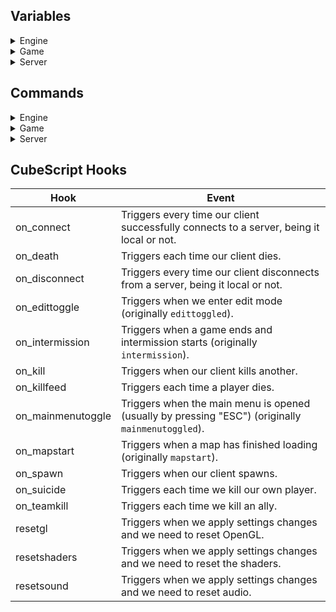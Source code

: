 ## Variables

<details>
  <summary>Engine</summary>
  
| Variable       | Type           | Min | Default | Max | Description |
| ---------------| ---------------|-----|---------|-----|-------------|
| allfaces       | Integer        | 0   | 0       | 1   | Allows texturing commands to apply the new texture to all the sides of the selected geometry.
| avatarfov      | Integer        | 10  | 40      | 100 | Field of view of the first person weapon.

</details>

<details>
  <summary>Game</summary>
  
| Variable            | Type               | Min | Default | Max         | Description |
| --------------------|--------------------|-----|---------|-------------|-------------|
| aidebug             | Integer            | 0   | 0       | 6           |
| aiforcegun          | Integer            | -1  | -1      | Max weapons |
| allycrosshair       | Persistent Integer | 0   | 1       | 1
| animoverride        | Integer            |-1   | 0       | Max animations
| autoauth            | Persistent integer | 0   | 1       | 1
| autoswitch          | Persistent integer | 0   | 1       | 1
| blood               | Persistent integer | 0   | 1       | 1
| chatsound           | Persistent integer | 0   | 1       | 1
| deadpush            | Persistent integer | 1   | 2       | 20
| deathfromabove      | Persistent integer | 0   | 1       | 1
| dropwaypoints       | Integer            | 0   | 1       | 1
| footstepssound      | Persistent integer | 0   | 1       | 1
| forceplayermodels   | Persistent integer | 0   | 0       | 1
| gore                | Persistent integer | 0   | 1       | 1
| goreeffect          | Persistent integer | N/A | N/A     | N/A
| hidedead            | Persistent integer | 0   | 0       | 1
| highlightscore      | Persistent integer | 0   | 1       | 1
| hitcrosshair        | Persistent integer | 0   | 400     | 1000
| hitsound            | Persistent integer | 0   | 0       | 2
| hudgun              | Persistent integer | 0   | 1       | 1
| hudgunsway          | Persistent integer | 0   | 1       | 1
| itemtrans           | Persistent integer | 0   | 1       | 1
| killsound           | Persistent integer | 0   | 1       | 2
| maxradarscale       | Persistent integer | 0   | 1024    | 10000
| minimapalpha        | Persistent float   | 0   | 1       | 1
| minradarscale       | Persistent integer | 0   | 384     | 10000
| muzzleflash         | Persistent integer | 0   | 1       | 1
| playercolor         | Persistent integer | 0   | 4       | Max colors
| playercolorblue     | Persistent integer | 0   | 0       | Max blue colors
| playercolorred      | Persistent integer | 0   | 0       | Max red colors
| playermodel         | Persistent integer | 0   | 0       | Max player models
| playersearch        | Persistent integer | 0   | 3       | 10
| playheadshotsound   | Persistent integer | 0   | 1       | 2
| radarteammates      | Persistent integer | 0   | 1       | 1
| ragdoll             | Persistent integer | 0   | 1       | 1
| ragdollfade         | Persistent integer | 0   | 400     | 5000
| ragdollmillis       | Persistent integer | 0   | 10000   | 300000
| regensound          | Persistent integer | 0   | 1       | 1
| showclientnum       | Persistent integer | 0   | 1       | 1
| showconnecting      | Persistent integer | 0   | 1       | 1
| showmodeinfo        | Persistent integer | 0   | 1       | 1
| showping            | Persistent integer | 0   | 1       | 1
| showpj              | Persistent integer | 0   | 1       | 1
| showservinfo        | Persistent integer | 0   | 1       | 1
| showspectators      | Persistent integer | 0   | 1       | 1
| showwaypoints       | Persistent integer | 0   | 1       | 1
| showwaypointsradius | Persistent integer | 0   | 200     | 10000
| smoothdist          | Persistent integer | 0   | 32      | 64
| smoothmove          | Persistent integer | 0   | 75      | 100
| specmode            | Integer            | 0   | 0       | 2
| swayrollfactor      | Floating point     | 1   | 3       | 30
| swayside            | Floating point     | 0   | 0.06f   | 1
| swaystep            | Floating point     | 1   | 39.2f   | 1
| swayup              | Floating point     | -1  | 0.11f   | 1
| teamcolortext       | Persistent integer | 0   | 1       | 1
| teleteam            | Integer            | 0   | 1       | 1
| testanims           | Integer            | 0   | 0       | 1
| testpitch           | Integer            | -90 | 0       | 90
  
</details>

<details>
  <summary>Server</summary>

| Variable             | Type                 | Min | Default             | Max        | Description|
| ---------------------|----------------------|-----|---------------------|------------|------------|
| adminpass            | String               | N/A | N/A                 | N/A        | Allows you to gain administrator privileges by `/setmaster password_here`.
| autorecorddemo       | Integer              | 0   | 0                   | 1          | Whether or not to enable server-side demo recording automatically for every match (0 = always, 1 = when requested).
| botnames             | String               | N/A | N/A                 | N/A        | Generates a list of the bot names used in a server.
| ctftkpenalty         | Integer              | 0   | 1                   | 1          | Whether or not teamkilling the flag runner in CTF should disallow the teamkiller from picking up the flag.
| demodir              | Persistent string    | N/A | N/A                 | N/A        | Sets the directory to which demos are saved.
| lockmaprotation      | Integer              | N/A | N/A                 | N/A        | Whether or not to allow players to vote on maps not in the rotation (0 = any vote, 1 = master votes only, 2 = administrator votes only).
| mastername           | String               | N/A | master.tesseract.gg | N/A        | Sets the master server address.
| masterport           | Integer              | 1   | 41999               | 0xFFFF     | Sets the master server port.
| maxclients           | Integer              | 0   | 8                   | 128        | Max players a server can accept.
| maxdupclients        | Integer              | 0   | 0                   | 128        | Maximum number of duplicate clients allowed on a server.
| maxdemos             | Integer              | 0   | 5                   | 25         | Max demos a server can store.
| maxdemosize          | Integer              | 0   | 16                  | 31         | Max size of a demo.
| modifiedmapspectator | Integer              | 0   | 1                   | 2          | Whether or not to automatically spectate players who are playing on a modified version of the current map.
| overtime             | Integer              | 0   | 1                   | 1          | Whether or not overtime is enabled for matches.
| persistteams         | Integer              | 0   | 1                   | 1          | Whether or not teams should persist across matches and avoid autobalancing.
| publicserver         | Integer              | 0   | 1                   | 2          | Level of freedom in the server: when set to 0, allows `/setmaster 1` and locked/private modes. When set to 1, can only gain master by `/auth` or administrator privileges, and does not allow locked/private modes. When set to 2, allows `/setmaster 1` but disallows private modes.
| restrictdemos        | Integer              | 0   | 1                   | 1          | Controls whether administrator privileges are necessary to record a demo.
| restrictgamespeed    | Integer              | 0   | 1                   | 1          | Controls whether master privileges are necessary to change game speed.
| restrictpausegame    | Integer              | 0   | 1                   | 1          | Controls whether master privileges are necessary to pause the current game.
| serverauth           | String               | N/A | N/A                 | N/A        | Domain to use for local authkeys to the server so people can authenticate by `/auth domain_here`; the string must not be empty and should be unique to your server.
| serverbotbalance     | Integer              | 0   | 1                   | 1          | Enables automatic team balancing for bots if 1 and disables it if 0. Only privileged or local players can use this command.
| serverbotlimit       | Integer              | 0   | 8                   | 32         | Max number of bots a server can accept.
| serverip             | String               | N/A | N/A                 | N/A        | Sets the server IP.
| servermotd           | String               | N/A | N/A                 | N/A        | Optional console message to send to players on connect.
| servername           | String               | N/A | N/A                 | N/A        | Name of the server which is primarily displayed on the server browser. In Tesseract this variable is `serverdesc`.
| serverpass           | String               | N/A | N/A                 | N/A        | Optional password required to connect to the server.
| serverport           | Integer              | 0   | 4200                | 0xFFFF     | Specifies the port the server we are hosting should bind/listen to.
| serveruprate         | Integer              | 0   | 0                   | 2147483647 |
| spectatorchat        | Integer              | 0   | 0                   | 1          | Whether or not chat messages sent by spectators should be visible to players. When 0, spectators are allowed to chat with players (default); when 1, spectators are only allowed to chat with other spectators.
| updatemaster         | Integer              | 0   | 1                   | 1          | Toggles whether or not the server should report to the master server.

</details>

## Commands

<details>
  <summary>Engine</summary>
  Coming soon™
</details>

<details>
  <summary>Game</summary>

| Command                 | Arguments  | Description
| ------------------------|------------|---------------------
| allowthirdperson        | N/A        | Command that returns a boolean value: 1 if `thirdperson` is allowed, 0 if not.
| auth                    |
| authkey                 |
| authkick                |
| botadd                  | 1          | Adds a bot with a random player model and name and the skill specified by the first argument.
| botbalance              |
| botdel                  | N/A        | Kicks the most recent bot that was added.
| botlimit                |            |
| checkmaps               |            |
| clearbans               | N/A        | Clears every ban that has been issued. Bans are automatically cleared when a server is empty.
| cleardemos              | N/A        | Clears all demos saved in a server.
| clearwaypoints          | N/A        | Clears all waypoints without needing to reload a map.
| clearwpcache            |            | Clears waypoints cache.
| cycleweapon             |            |
| dauth                   |            |
| dauthkick               |            |
| delselwaypoints         | N/A        | Clears waypoints inside grid selection.
| dropflag                | N/A        | Drops the flag we are holding in CTF modes.
| follow                  | N/A        |
| gamespeed               |            |
| genauthkey              |            |
| getaccuracy             |            |
| getclientammo           |            |
| getclientcolor          |            |
| getclientcolorname      |            |
| getclientdeaths         |            |
| getclientfrags          |            |
| getclienthealth         |            |
| getclientmaxhealth      |            |
| getclientmodel          |            |
| getclientname           |            |
| getclientnum            |            |
| getclientpowerup        |            |
| getclientpowerupmillis  |            |
| getclientprivilege      |            |
| getclientscore          |            |
| getclientshield         |            |
| getclientteam           |            |
| getclientweapon         |            |
| getdeaths               |            |
| getdemo                 |            |
| getflags                |            |
| getfollow               |            |
| getfrags                |            |
| getkillfeedactor        |            |
| getkillfeedcrit         |            |
| getkillfeedtarget       |            |
| getkillfeedweap         |            |
| getmap                  | N/A        | Downloads the map that is available on the server if it has been sent with `sendmap`. Only used in the map editor.
| getmastermode           |            |
| getmastermodename       |            |
| getmode                 |            |
| getmodename             |            |
| getmodeprettyname       |            |
| getmutators             |            |
| getmutdesc              |            |
| getname                 |            |
| getnextmode             |            |
| getnextmutators         |            |
| getplayercolor          |            |
| getscorelimit           |            |
| getservauth             |            |
| getservdesc             |            |
| getteam                 |            |
| getteamname             |            |
| getteamscore            |            |
| gettotaldamage          |            |
| gettotalshots           |            |
| getweapon               |            |
| goto                    |            |
| gotosel                 |            |
| hasauthkey              |            |
| hashpwd                 |            |
| ignore                  |            |
| intermission            | N/A        | Returns a boolean value: 1 if the game has ended (intermission), 0 if not.
| isadmin                 |            |
| isai                    |            |
| isauth                  |            |
| isdead                  |            |
| isignored               |            |
| islagged                |            |
| ismaster                |            |
| isspectator             |            |
| kick                    |            |
| listclients             |            |
| listdemos               |            |
| loadwaypoints           |            |
| loopscoreboard          |            |
| map                     |            |
| mastermode              |            |
| melee                   |            |
| mode                    |            |
| movewaypoints           |            |
| mutator                 |            |
| mute                    |            |
| name                    |            |
| nextfollow              |            |
| nextweapon              |            |
| numscoreboard           |            |
| paused                  |            |
| pausegame               |            |
| prettygamespeed         |            |
| primary                 | N/A        | Fires the primary fire of the selected weapon. In other Cube games, this command is usually replaced with `shoot`. If used when dead, the player is also respawned.
| recorddemo              |            |
| refreshscoreboard       |            |
| registertip             |            |
| respawn                 | N/A        | Respawns our client if the spawn delay has expired.
| sauth                   |            |
| sauthkick               |            |
| saveauthkeys            |            |
| savewaypoints           |            |
| say                     |            |
| sayteam                 |            |
| scoreboardhighlight     |            |
| scoreboardmap           |            |
| scoreboardmode          |            |
| scoreboardmultiplayer   |            |
| scoreboardping          |            |
| scoreboardpj            |            |
| scoreboardservinfo      |            |
| scoreboardshowclientnum |            |
| scoreboardshowfrags     |            |
| scoreboardstatus        |            |
| scoreboardtime          |            |
| secondary               | N/A        | Fires the secondary fire of the selected weapon. If used when dead, the player is also respawned.
| sendmap                 | N/A        | Sends the map to the server so that it can be downloaded with `getmap`.
| servcmd                 |            |
| servinfoicon            |            |
| servinfomastermode      |            |
| servinfomastermodename  |            |
| servinfomode            |            |
| servinfomodename        |            |
| servinfotime            |            |
| setmaster               |            |
| setteam                 |            |
| setweapon               |            |
| spectating              | N/A        | Returns a boolean value: 1 if our client is spectating, 0 if not.
| spectator               |            |
| stopdemo                |            |
| suicide                 | N/A        | Immediately kills our player.
| taunt                   | N/A        | Plays the current character's taunt animation and voice line if available.
| team                    |            |
| timeremaining           |            |
| unignore                |            |
| unmute                  |            |
| useitem                 |            |
| weapon                  |            |
| whisper                 |            |

</details>

<details>
  <summary>Server</summary>

| Command           | Arguments  | Description
| ------------------|------------|---------------------
| adduser           | 4          |
| clearipbans       | N/A        | Forgets about all of the issued IP bans.
| clearusers        | N/A        |
| ipban             | 1          | Issues an IP ban.
| maprotation       | 4          | Defines server's map rotation.
| maprotationreset  | N/A        | Resets map rotation in a server.
| startlistenserver | N/A        | Starts a listen server from within a running game client.
| stoplistenserver  | N/A        | Stops a listen server from within a running game client.
| teamkillkick      | 3          | Specifies the gamemode in which the teamkill limit is used, the maximum number of teamkills a player is allowed to commit and the duration of teamkill auto-kicks.
| teamkillkickreset | N/A        | Removes automatic kicks triggered by an excessive amount of teamkills (specified with `teamkillkick`).

</details>

## CubeScript Hooks

| Hook              | Event                                                                                              
| ------------------|----------------------------------------------------------------------------------------------------|
| on_connect        | Triggers every time our client successfully connects to a server, being it local or not.           |
| on_death          | Triggers each time our client dies.                                                                |
| on_disconnect     | Triggers every time our client disconnects from a server, being it local or not.                   |
| on_edittoggle     | Triggers when we enter edit mode (originally `edittoggled`).                                       |
| on_intermission   | Triggers when a game ends and intermission starts (originally `intermission`).                     |
| on_kill           | Triggers when our client kills another.                                                            |
| on_killfeed       | Triggers each time a player dies.                                                                  |
| on_mainmenutoggle | Triggers when the main menu is opened (usually by pressing "ESC") (originally `mainmenutoggled`).  |
| on_mapstart       | Triggers when a map has finished loading (originally `mapstart`).                                  |
| on_spawn          | Triggers when our client spawns.                                                                   |
| on_suicide        | Triggers each time we kill our own player.                                                         |
| on_teamkill       | Triggers each time we kill an ally.                                                                |
| resetgl           | Triggers when we apply settings changes and we need to reset OpenGL.                               |
| resetshaders      | Triggers when we apply settings changes and we need to reset the shaders.                          |
| resetsound        | Triggers when we apply settings changes and we need to reset audio.                                |

